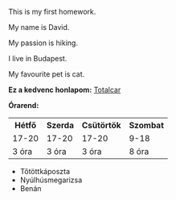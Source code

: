 
<p>This is my first homework.</p>
<p>My name is David.</p>
<p>My passion is hiking.</p>
<p>I live in Budapest.</p>
<p>My favourite pet is cat.</p>


<b>Ez a kedvenc honlapom:</b>
<a href="http://www.totalcar.hu">Totalcar</a>

<b>Órarend:</b>
<table>
<tr>
<th>Hétfő</th>
<th>Szerda</th>
<th>Csütörtök</th>
<th>Szombat</th>
</tr>
<tr>
<td>17-20</td>
<td>17-20</td>
<td>17-20</td>
<td>9-18</td>
</tr>
<tr>
<td>3 óra</td>
<td>3 óra</td>
<td>3 óra</td>
<td>8 óra</td>
</tr>
</table>


<ul>
<li>Tőtöttkáposzta</li>
<li>Nyúlhúsmegarizsa</li>
<li>Benán</li>
</ul>
